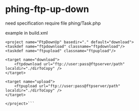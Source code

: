 phing-ftp-up-down
=================
need specification require file phing/Task.php

example in build.xml

```<?xml version="1.0" encoding="UTF-8"?>
<project name="FtpDownUp" basedir="." default="download">
<taskdef name="ftpdownload" classname="ftpdownload"/>
<taskdef name="ftpupload" classname="ftpupload"/>

<target name="download">
    <ftpdownload url="ftp://user:pass@ftpserver/path" localdir="./dirToCopy" />
</target>

<target name="upload">
    <ftpupload url="ftp://user:pass@ftpserver/path" localdir="./dirToCopy" />
</target>

</project>```